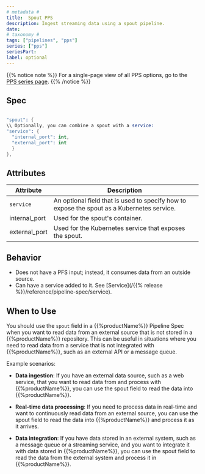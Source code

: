 ```yaml
---
# metadata # 
title:  Spout PPS
description: Ingest streaming data using a spout pipeline.
date: 
# taxonomy #
tags: ["pipelines", "pps"]
series: ["pps"]
seriesPart:
label: optional
---
```


{{% notice note %}}
For a single-page view of all PPS options, go to the [PPS series page](/series/pps).
{{% /notice %}}

## Spec 

```s

"spout": {
\\ Optionally, you can combine a spout with a service:
"service": {
  "internal_port": int,
  "external_port": int
  }
},

```

## Attributes 

|Attribute| Description|
|-|-|
|`service`|An optional field that is used to specify how to expose the spout as a Kubernetes service.|
|internal_port| Used for the spout's container.|
|external_port| Used for the Kubernetes service that exposes the spout.|

## Behavior 

- Does not have a PFS input; instead, it consumes data from an outside source.
- Can have a service added to it. See [Service](/{{% release %}}/reference/pipeline-spec/service).

## When to Use 

You should use the `spout` field in a {{%productName%}} Pipeline Spec when you want to read data from an external source that is not stored in a {{%productName%}} repository. This can be useful in situations where you need to read data from a service that is not integrated with {{%productName%}}, such as an external API or a message queue.

Example scenarios:

- **Data ingestion**: If you have an external data source, such as a web service, that you want to read data from and process with {{%productName%}}, you can use the spout field to read the data into {{%productName%}}.

- **Real-time data processing**: If you need to process data in real-time and want to continuously read data from an external source, you can use the spout field to read the data into {{%productName%}} and process it as it arrives.

- **Data integration**: If you have data stored in an external system, such as a message queue or a streaming service, and you want to integrate it with data stored in {{%productName%}}, you can use the spout field to read the data from the external system and process it in {{%productName%}}.